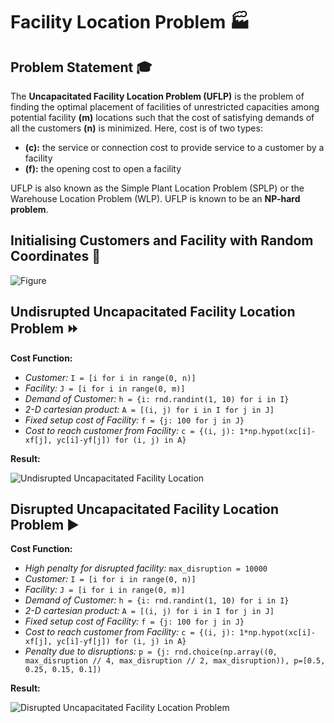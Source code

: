 # Facility Location Problem 🏭

## Problem Statement 🎓	
The **Uncapacitated Facility Location Problem (UFLP)** is the problem of finding the optimal placement of facilities of unrestricted capacities among potential facility **(m)** locations such that the cost of satisfying demands of all the customers **(n)** is minimized. Here, cost is of two types: 
* **(c):** the service or connection cost  to provide service to a customer by a facility
* **(f):** the opening cost to open a facility

UFLP is also known as the Simple Plant Location Problem (SPLP) or the Warehouse Location Problem (WLP). UFLP is known to be an **NP-hard problem**.

## Initialising Customers and Facility with Random Coordinates 🏁	
![Figure](https://i.imgur.com/bFHI1JT.png)

## Undisrupted Uncapacitated Facility Location Problem ⏩
**Cost Function:** 

* *Customer:* `I = [i for i in range(0, n)]` 
* *Facility:* `J = [i for i in range(0, m)]` 
* *Demand of Customer:* `h = {i: rnd.randint(1, 10) for i in I}`
* *2-D cartesian product:* `A = [(i, j) for i in I for j in J]` 
* *Fixed setup cost of Facility:* `f = {j: 100 for j in J}`
* *Cost to reach customer from Facility:* `c = {(i, j): 1*np.hypot(xc[i]-xf[j], yc[i]-yf[j]) for (i, j) in A}`

**Result:**

![Undisrupted Uncapacitated Facility Location](https://i.imgur.com/C33C0cO.png)

## Disrupted Uncapacitated Facility Location Problem ▶️
**Cost Function:** 
* *High penalty for disrupted facility:* `max_disruption = 10000`
* *Customer:* `I = [i for i in range(0, n)]` 
* *Facility:* `J = [i for i in range(0, m)]` 
* *Demand of Customer:* `h = {i: rnd.randint(1, 10) for i in I}`
* *2-D cartesian product:* `A = [(i, j) for i in I for j in J]` 
* *Fixed setup cost of Facility:* `f = {j: 100 for j in J}`
* *Cost to reach customer from Facility:* `c = {(i, j): 1*np.hypot(xc[i]-xf[j], yc[i]-yf[j]) for (i, j) in A}`
* *Penalty due to disruptions:* `p = {j: rnd.choice(np.array((0, max_disruption // 4, max_disruption // 2, max_disruption)), p=[0.5, 0.25, 0.15, 0.1])`

**Result:**

![Disrupted Uncapacitated Facility Location Problem](https://i.imgur.com/fF6HqRW.png)
